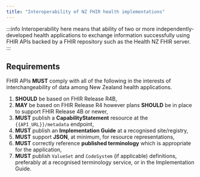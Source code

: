 ```yaml
---
title: "Interoperability of NZ FHIR health implementations"
---
```


:::info
Interoperability here means that ability of two or more independently-developed health applications to exchange information successfully using FHIR APIs backed by a FHIR repository such as the Health NZ FHIR server.
:::

## Requirements

FHIR APIs **MUST** comply with all of the following in the interests of interchangeability of data among New Zealand health applications.

1. **SHOULD** be based on FHIR Release R4B,
2. **MAY** be based on FHIR Release R4 however plans **SHOULD** be in place to support FHIR Release 4B or newer,
3. **MUST** publish a **CapabilityStatement** resource at the `{{API_URL}}/metadata` endpoint,  
4. **MUST** publish an **Implementation Guide** at a recognised site/registry,
5. **MUST** support **JSON**, at minimum, for resource representations,  
6. **MUST** correctly reference **published terminology** which is appropriate for the application,  
7. **MUST**  publish `ValueSet` and `CodeSystem` (if applicable) definitions, preferably at a recognised terminology service, or in the Implementation Guide.
